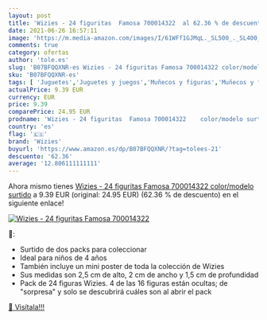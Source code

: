 ```yaml
---
layout: post
title: 'Wizies - 24 figuritas  Famosa 700014322  al 62.36 % de descuento'
date: 2021-06-26 16:57:11
image: 'https://m.media-amazon.com/images/I/61WFf1GJMqL._SL500_._SL400_.jpg'
comments: true
category: ofertas
author: 'tole.es'
slug: 'B07BFQQXNR-es Wizies - 24 figuritas Famosa 700014322 color/modelo surtido'
sku: 'B07BFQQXNR-es'
tags: [ 'Juguetes','Juguetes y juegos','Muñecos y figuras','Muñecos y figuras de acción','famosa','wizies', ]
actualPrice: 9.39 EUR
currency: EUR
price: 9.39
comparePrice: 24.95 EUR
prodname: 'Wizies - 24 figuritas  Famosa 700014322    color/modelo surtido'
country: 'es'
flag: '🇪🇸'
brand: 'Wizies'
buyurl: 'https://www.amazon.es/dp/B07BFQQXNR/?tag=tolees-21'
descuento: '62.36'
average: '12.806111111111'
---
```


Ahora mismo tienes [Wizies - 24 figuritas  Famosa 700014322    color/modelo surtido](https://www.amazon.es/dp/B07BFQQXNR/?tag=tolees-21) a 9.39 EUR (original: 24.95 EUR) (62.36 %  de descuento) en el siguiente enlace!

[![Wizies - 24 figuritas  Famosa 700014322 ](https://m.media-amazon.com/images/I/61WFf1GJMqL._SL500_._SL400_.jpg)](https://www.amazon.es/dp/B07BFQQXNR/?tag=tolees-21)

🔎:

- Surtido de dos packs para coleccionar
- Ideal para niños de 4 años
- También incluye un mini poster de toda la colección de Wizies
- Sus medidas son 2,5 cm de alto, 2 cm de ancho y 1,5 cm de profundidad
- Pack de 24 figuras Wizies. 4 de las 16 figuras están ocultas; de "sorpresa" y solo se descubrirá cuáles son al abrir el pack

[🛒 Visítala!!!](https://www.amazon.es/dp/B07BFQQXNR/?tag=tolees-21)
